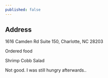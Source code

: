 ```yaml
---
published: false
---
```

## Address

1616 Camden Rd Suite 150, Charlotte, NC 28203

Ordered food

Shrimp Cobb Salad

Not good. I was still hungry afterwards..
